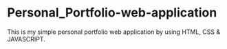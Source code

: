 # Personal_Portfolio-web-application
This is my simple personal portfolio web application by using HTML, CSS &amp; JAVASCRIPT.
